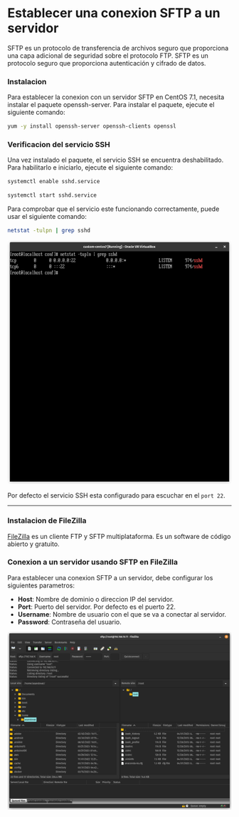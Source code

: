 # Establecer una conexion SFTP a un servidor

SFTP es un protocolo de transferencia de archivos seguro que proporciona una capa adicional de seguridad sobre el protocolo FTP. SFTP es un protocolo seguro que proporciona autenticación y cifrado de datos.

### Instalacion

Para establecer la conexion con un servidor SFTP en CentOS 7.1, necesita instalar el paquete openssh-server. Para instalar el paquete, ejecute el siguiente comando:

```bash
yum -y install openssh-server openssh-clients openssl
```

### Verificacion del servicio SSH

Una vez instalado el paquete, el servicio SSH se encuentra deshabilitado. Para habilitarlo e iniciarlo, ejecute el siguiente comando:

```bash
systemctl enable sshd.service
```

```bash
systemctl start sshd.service
```

Para comprobar que el servicio este funcionando correctamente, puede usar el siguiente comando:

```bash
netstat -tulpn | grep sshd
```

![checking sshd service](../../images/checking-ssh.png)

Por defecto el servicio SSH esta configurado para escuchar en el `port 22`.

---

### Instalacion de FileZilla

<a href="https://filezilla-project.org/download.php?type=client" target="_blank">FileZilla</a> es un cliente FTP y SFTP multiplataforma. Es un software de código abierto y gratuito.

### Conexion a un servidor usando SFTP en FileZilla

Para establecer una conexion SFTP a un servidor, debe configurar los siguientes parametros:

- **Host**: Nombre de dominio o direccion IP del servidor.
- **Port**: Puerto del servidor. Por defecto es el puerto 22.
- **Username**: Nombre de usuario con el que se va a conectar al servidor.
- **Password**: Contraseña del usuario.

![connecting to a server using sftp](../../images/filezilla-connection.png)

